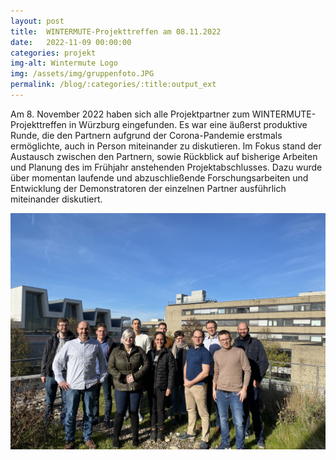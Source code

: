 ```yaml
---
layout: post
title:  WINTERMUTE-Projekttreffen am 08.11.2022
date:   2022-11-09 00:00:00
categories: projekt
img-alt: Wintermute Logo
img: /assets/img/gruppenfoto.JPG
permalink: /blog/:categories/:title:output_ext
---  
```


Am 8. November 2022 haben sich alle Projektpartner zum WINTERMUTE-Projekttreffen in Würzburg eingefunden.
Es war eine äußerst produktive Runde, die den Partnern aufgrund der Corona-Pandemie erstmals ermöglichte, auch in Person miteinander zu diskutieren.
Im Fokus stand der Austausch zwischen den Partnern, sowie Rückblick auf bisherige Arbeiten und Planung des im Frühjahr anstehenden Projektabschlusses. 
Dazu wurde über momentan laufende und abzuschließende Forschungsarbeiten und Entwicklung der Demonstratoren der einzelnen Partner ausführlich miteinander diskutiert.

![WINTERMUTE Treffen Würzburg](/assets/img/gruppenfoto.JPG)